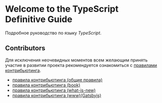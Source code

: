 # Welcome to the TypeScript Definitive Guide
Подробное руководство по языку _TypeScript_.

## Contributors
Для исключения неочевидных моментов всем желающим принять участие в развитии проекта рекомендуется ознакомиться с [правилами контрибьютинга](./CONTRIBUTING.md).
- [правила контрибьютинга (общие правила)](https://github.com/nauchikus/typescript-definitive-guide/blob/master/CONTRIBUTING.md#contributing-for-www-web-application)
 - [правила контрибьютинга (book)](https://github.com/nauchikus/typescript-definitive-guide/blob/master/CONTRIBUTING.md#contributing-for-book)
 - [правила контрибьютинга (what-is-new)](https://github.com/nauchikus/typescript-definitive-guide/blob/master/CONTRIBUTING.md#contributing-for-what-is-new)
 - [правила контрибьютинга (www)(Gatsbyjs)](https://github.com/nauchikus/typescript-definitive-guide/blob/master/CONTRIBUTING.md#contributing-for-www-web-application)
 
